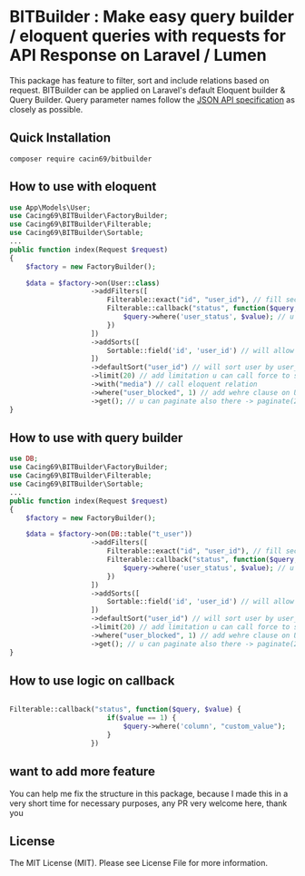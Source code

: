 # BITBuilder : Make easy query builder / eloquent queries with requests for API Response on Laravel / Lumen

This package has feature to filter, sort and include relations based on request. BITBuilder can be applied on Laravel's default Eloquent builder & Query Builder. Query parameter names follow the [JSON API specification](https://jsonapi.org/) as closely as possible.

## Quick Installation
```
composer require cacin69/bitbuilder
```

## How to use with eloquent
```php
use App\Models\User;
use Cacing69\BITBuilder\FactoryBuilder;
use Cacing69\BITBuilder\Filterable;
use Cacing69\BITBuilder\Sortable;
...
public function index(Request $request)
{
	$factory = new FactoryBuilder();

	$data = $factory->on(User::class)
					->addFilters([
						Filterable::exact("id", "user_id"), // fill second parameter, if u want to make alias on request
						Filterable::callback("status", function($query, $value) {
							$query->where('user_status', $value); // u can do everything with this value
						})
					])
					->addSorts([
						Sortable::field('id', 'user_id') // will allow to sort via request url?sort_by=id (DESC), url?sort_by=-id (ASC)
					])
					->defaultSort("user_id") // will sort user by user_id DESC, u can use -user_id to make sort by ASC
					->limit(20) // add limitation u can call force to show all data with method $obj->showAllData(true);
					->with("media") // call eloquent relation
					->where("user_blocked", 1) // add wehre clause on User
					->get(); // u can paginate also there -> paginate(20);
}

```

## How to use with query builder
```php
use DB;
use Cacing69\BITBuilder\FactoryBuilder;
use Cacing69\BITBuilder\Filterable;
use Cacing69\BITBuilder\Sortable;
...
public function index(Request $request)
{
	$factory = new FactoryBuilder();

	$data = $factory->on(DB::table("t_user"))
					->addFilters([
						Filterable::exact("id", "user_id"), // fill second parameter, if u want to make alias on request
						Filterable::callback("status", function($query, $value) { // it will be filter data url?filter[status]=block
							$query->where('user_status', $value); // u can create any where clause with this value
						})
					])
					->addSorts([
						Sortable::field('id', 'user_id') // will allow to sort via request url?sort_by=id (DESC), url?sort_by=-id (ASC)
					])
					->defaultSort("user_id") // will sort user by user_id DESC, u can use -user_id to make sort by ASC
					->limit(20) // add limitation u can call force to show all data with method $obj->showAllData(true);
					->where("user_blocked", 1) // add wehre clause on User
					->get(); // u can paginate also there -> paginate(20);
}

```

## How to use logic on callback
```php

Filterable::callback("status", function($query, $value) {
						if($value == 1) {
							$query->where('column', "custom_value"); 
						}
					})
```

## want to add more feature
You can help me fix the structure in this package, because I made this in a very short time for necessary purposes, any PR very welcome here, thank you

## License
The MIT License (MIT). Please see License File for more information.
